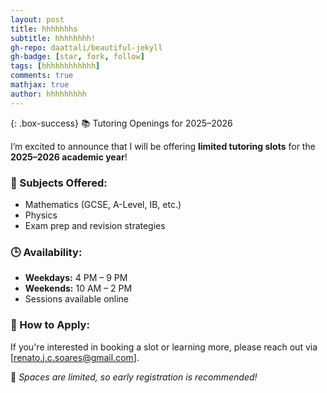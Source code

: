 ```yaml
---
layout: post
title: hhhhhhhs
subtitle: hhhhhhhh!
gh-repo: daattali/beautiful-jekyll
gh-badge: [star, fork, follow]
tags: [hhhhhhhhhhhh]
comments: true
mathjax: true
author: hhhhhhhhh
---
```


{: .box-success}
📚 Tutoring Openings for 2025–2026

I’m excited to announce that I will be offering **limited tutoring slots** for the **2025–2026 academic year**!

### 🎯 Subjects Offered:
- Mathematics (GCSE, A-Level, IB, etc.)
- Physics
- Exam prep and revision strategies

### 🕒 Availability:
- **Weekdays:** 4 PM – 9 PM
- **Weekends:** 10 AM – 2 PM
- Sessions available online

### 💬 How to Apply:
If you're interested in booking a slot or learning more, please reach out via [renato.j.c.soares@gmail.com].

📌 *Spaces are limited, so early registration is recommended!*
</details>
